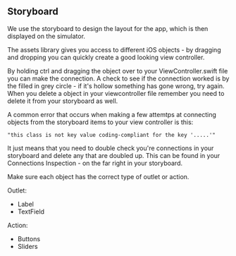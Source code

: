  ## Storyboard 

We use the storyboard to design the layout for the app, which is then displayed on the simulator.

The assets library gives you access to different iOS objects - by dragging and dropping you can quickly create a good looking view controller. 

By holding ctrl and dragging the object over to your ViewController.swift file you can make the connection. A check to see if the connection worked is by the filled in grey circle - if it's hollow something has gone wrong, try again. When you delete a object in your viewcontroller file remember you need to delete it from your storyboard as well.  

A common error that occurs when making a few attemtps at connecting objects from the storyboard items to your view controller is this:

    "this class is not key value coding-compliant for the key '.....'"

It just means that you need to double check you're connections in your storyboard and delete any that are doubled up. This can be found in your Connections Inspection - on the far right in your storyboard. 

Make sure each object has the correct type of outlet or action. 

Outlet:
+ Label
+ TextField 

Action: 
+ Buttons 
+ Sliders 

